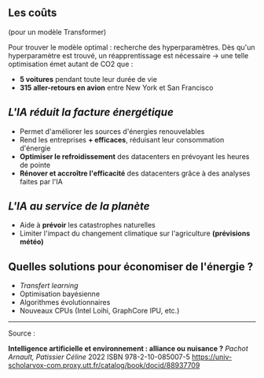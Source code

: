 ## Les coûts

(pour un modèle Transformer)

Pour trouver le modèle optimal : recherche des hyperparamètres. Dès qu'un hyperparamètre est trouvé, un réapprentissage est nécessaire
	-> une telle optimisation émet autant de CO2 que :
- **5 voitures** pendant toute leur durée de vie
- **315 aller-retours en avion** entre New York et San Francisco
## *L'IA réduit la facture énergétique*

- Permet d'améliorer les sources d'énergies renouvelables
- Rend les entreprises **+ efficaces**, réduisant leur consommation d'énergie
- **Optimiser le refroidissement** des datacenters en prévoyant les heures de pointe
- **Rénover et accroître l'efficacité** des datacenters grâce à des analyses faites par l'IA
## *L'IA au service de la planète*

- Aide à **prévoir** les catastrophes naturelles
- Limiter l'impact du changement climatique sur l'agriculture **(prévisions météo)**

## Quelles solutions pour économiser de l'énergie ?

- *Transfert learning*
- Optimisation bayésienne
- Algorithmes évolutionnaires
- Nouveaux CPUs (Intel Loihi, GraphCore IPU, etc.)

---
Source :

**Intelligence artificielle et environnement : alliance ou nuisance ?**
*Pachot Arnault, Patissier Céline*
2022
ISBN 978-2-10-085007-5
https://univ-scholarvox-com.proxy.utt.fr/catalog/book/docid/88937709